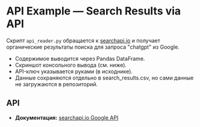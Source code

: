 # API Example — Search Results via API

Скрипт `api_reader.py` обращается к [searchapi.io](https://www.searchapi.io/documentation/google-search-api) и получает органические результаты поиска для запроса "chatgpt" из Google.

- Содержимое выводится через Pandas DataFrame.
- Скриншот консольного вывода (см. ниже).
- API-ключ указывается руками (в исходнике).
- Данные сохраняются отдельно в search_results.csv, но сами данные не загружаются в репозиторий.

## API 
- **Документация:** [searchapi.io Google API](https://www.searchapi.io/documentation/google-search-api)
